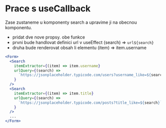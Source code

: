 # Prace s useCallback

Zase zustaneme u komponenty search a upravime ji na obecnou komponentu.

- pridat dve nove propsy. obe funkce
- prvni bude handlovat definici url v useEffect (search) => `url${search}`
- druha bude renderovat obsah li elementu (item) => item.username

```jsx
<Form>
  <Search
    itemExtractor={(item) => item.username}
    urlQuery={(search) =>
      `https://jsonplaceholder.typicode.com/users?username_like=${search}`
    }
  />
  <Search
    itemExtractor={(item) => item.title}
    urlQuery={(search) =>
      `https://jsonplaceholder.typicode.com/posts?title_like=${search}`
    }
  />
  ...
</Form>
```
